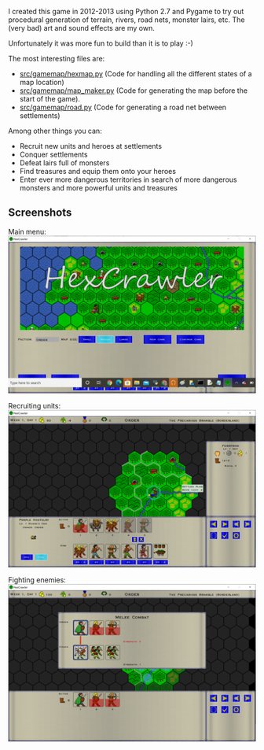 I created this game in 2012-2013 using Python 2.7 and Pygame to try out procedural generation of terrain, rivers, road nets, monster lairs, etc. The (very bad) art and sound effects are my own.

Unfortunately it was more fun to build than it is to play :-) 

The most interesting files are:
* [src/gamemap/hexmap.py](https://github.com/cfmcdonald-78/Hexcrawler/blob/master/src/gamemap/hexmap.py) (Code for handling all the different states of a map location)
* [src/gamemap/map_maker.py](https://github.com/cfmcdonald-78/Hexcrawler/blob/master/src/gamemap/map_maker.py) (Code for generating the map before the start of the game).
* [src/gamemap/road.py](https://github.com/cfmcdonald-78/Hexcrawler/blob/master/src/gamemap/road.py) (Code for generating a road net between settlements)

Among other things you can:
* Recruit new units and heroes at settlements
* Conquer settlements
* Defeat lairs full of monsters
* Find treasures and equip them onto your heroes
* Enter ever more dangerous territories in search of more dangerous monsters and more powerful units and treasures

## Screenshots
Main menu:
![Main menu](https://github.com/cfmcdonald-78/Hexcrawler/blob/master/src/images/mainmenu.png)

Recruiting units:
![Recruiting units](https://github.com/cfmcdonald-78/Hexcrawler/blob/master/src/images/recruiting.png)

Fighting enemies:
![Fighting enemies](https://github.com/cfmcdonald-78/Hexcrawler/blob/master/src/images/combat.png)
